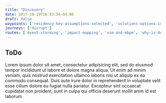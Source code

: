 ```yaml
---
title: "Discovery"
date: 2017-10-19T16:43:54-04:00
draft: false
waypoints: ['residency-key-assumptions-selected', 'solutions-options-identified', 'approach-presented', 'deal-negotiated-and-closed']
journeys: ['disrupt']
routes: ['event-storming', 'impact-mapping', 'vsm-and-mbpm', 'why-is-defined', 'discovery-session', 'chartering', 'agile-agenda', 'realtime-retrospective']
---
```

## ToDo
Lorem ipsum dolor sit amet, consectetur adipisicing elit, sed do eiusmod tempor incididunt ut labore et dolore magna aliqua. Ut enim ad minim veniam, quis nostrud exercitation ullamco laboris nisi ut aliquip ex ea commodo consequat. Duis aute irure dolor in reprehenderit in voluptate velit esse cillum dolore eu fugiat nulla pariatur. Excepteur sint occaecat cupidatat non proident, sunt in culpa qui officia deserunt mollit anim id est laborum.
